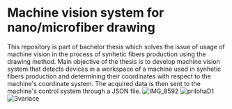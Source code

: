 # Machine vision system for nano/microfiber drawing
This repository is part of bachelor thesis which solves the issue of usage of machine vision in the process of synhetic fibers production using the drawing method. Main objective of the thesis is to develop machine vision system that detects devices in a workspace of a machine used in synhetic fibers production and determining their coordinates with respect to the machine's coordinate system. The acquired data is then sent to the machine's control system through a JSON file.
![IMG_8592](https://github.com/kubeex/Machine-vision-system-for-nano-microfiber-drawing-/assets/31935493/55a63d23-c68d-4ef8-8d4d-8b47a8a33863)
![prilohaD1](https://github.com/kubeex/Machine-vision-system-for-nano-microfiber-drawing-/assets/31935493/521798d1-070d-41ee-ac85-f98d39698851)
![3variace](https://github.com/kubeex/Machine-vision-system-for-nano-microfiber-drawing/assets/31935493/9d6574db-1f70-4172-bafb-ed928d230aff)
